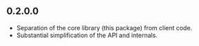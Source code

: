 0.2.0.0
-------
* Separation of the core library (this package) from client code.
* Substantial simplification of the API and internals.

